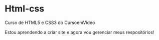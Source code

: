 # Html-css
 Curso de HTML5 e CSS3 do CursoemVideo

 Estou aprendendo a criar site e agora vou gerenciar meus respositórios!

